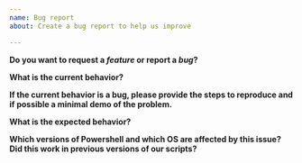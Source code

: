 ```yaml
---
name: Bug report
about: Create a bug report to help us improve

---
```


**Do you want to request a *feature* or report a *bug*?**

**What is the current behavior?**

**If the current behavior is a bug, please provide the steps to reproduce and if possible a minimal demo of the problem.**

**What is the expected behavior?**

**Which versions of Powershell and which OS are affected by this issue? Did this work in previous versions of our scripts?**
